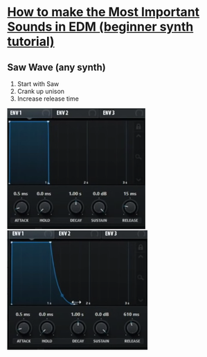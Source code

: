 # [How to make the Most Important Sounds in EDM (beginner synth tutorial)](https://www.youtube.com/watch?v=GmUYXWKNJMM)
## Saw Wave (any synth)
1. Start with Saw
2. Crank up unison
3. Increase release time

![](img/2021-12-15-06-26-16.png)
![](img/2021-12-15-06-26-27.png)

